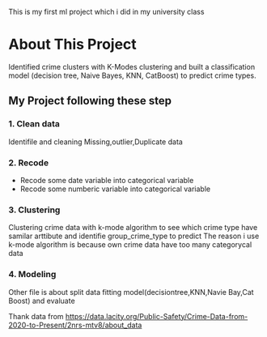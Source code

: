This is my first ml project which i did in my university class

# About This Project
Identified crime clusters with K-Modes clustering and built a classification model (decision tree, Naive Bayes, KNN, CatBoost) to predict crime types.

## My Project following these step
### 1. Clean data
Identifile and cleaning  Missing,outlier,Duplicate data
### 2. Recode
- Recode some date variable into categorical variable
- Recode some numberic variable into categorical variable
### 3. Clustering
Clustering crime data with k-mode algorithm to see which crime type have samilar arttibute and identifie group_crime_type to predict
The reason i use k-mode algorithm is because own crime data have too many categorycal data
### 4. Modeling
Other file is about split data fitting model(decisiontree,KNN,Navie Bay,Cat Boost) and evaluate

Thank data from https://data.lacity.org/Public-Safety/Crime-Data-from-2020-to-Present/2nrs-mtv8/about_data

